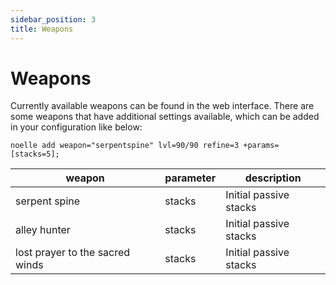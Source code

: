```yaml
---
sidebar_position: 3
title: Weapons
---
```


# Weapons
Currently available weapons can be found in the web interface. There are some weapons that have additional settings available, which can be added in your configuration like below:
```
noelle add weapon="serpentspine" lvl=90/90 refine=3 +params=[stacks=5];
```

| weapon                          | parameter | description            |
|---------------------------------|-----------|------------------------|
| serpent spine                   | stacks    | Initial passive stacks |
| alley hunter                    | stacks    | Initial passive stacks |
| lost prayer to the sacred winds | stacks    | Initial passive stacks |
